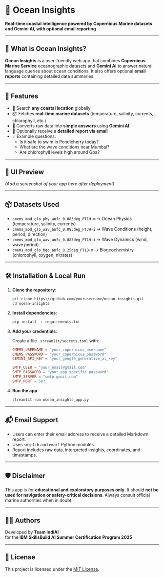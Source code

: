 # 🌊 Ocean Insights

**Real-time coastal intelligence powered by Copernicus Marine datasets and Gemini AI, with optional email reporting**

---

## 🧠 What is Ocean Insights?

**Ocean Insights** is a user-friendly web app that combines **Copernicus Marine Service** oceanographic datasets and **Gemini AI** to answer natural language queries about ocean conditions. It also offers optional **email reports** containing detailed data summaries.

---

## 🚀 Features

- 📍 Search **any coastal location** globally
- 📦 Fetches **real-time marine datasets** (temperature, salinity, currents, chlorophyll, etc.)
- 🤖 Converts raw data into **simple answers** using **Gemini AI**
- 📧 Optionally receive a **detailed report via email**
- 💡 Example questions:
  - Is it safe to swim in Pondicherry today?
  - What are the wave conditions near Mumbai?
  - Are chlorophyll levels high around Goa?

---

## 📸 UI Preview

*(Add a screenshot of your app here after deployment)*

---

## 📦 Datasets Used

- `cmems_mod_glo_phy_anfc_0.083deg_PT1H-m` → Ocean Physics (temperature, salinity, currents)
- `cmems_mod_glo_wav_anfc_0.083deg_PT3H-i` → Wave Conditions (height, period, direction)
- `cmems_mod_glo_wav_anfc_0.083deg_PT1H-i` → Wave Dynamics (wind, wave period)
- `cmems_mod_glo_bgc_anfc_0.25deg_PT1D-m` → Biogeochemistry (chlorophyll, oxygen, nitrates)

---

## 🛠️ Installation & Local Run

1. **Clone the repository**:

   ```bash
   git clone https://github.com/yourusername/ocean-insights.git
   cd ocean-insights
   ```

2. **Install dependencies**:

   ```bash
   pip install -r requirements.txt
   ```

3. **Add your credentials**:

   Create a file `.streamlit/secrets.toml` with:

   ```toml
   CMEMS_USERNAME = "your_copernicus_username"
   CMEMS_PASSWORD = "your_copernicus_password"
   GEMINI_API_KEY = "your_google_generative_ai_key"

   SMTP_USER = "your_email@gmail.com"
   SMTP_PASSWORD = "your_app_specific_password"
   SMTP_SERVER = "smtp.gmail.com"
   SMTP_PORT = 587
   ```

4. **Run the app**:

   ```bash
   streamlit run ocean_insights_app.py
   ```

---

## 📬 Email Support

- Users can enter their email address to receive a detailed Markdown report.
- Uses `smtplib` and `email` Python modules.
- Report includes raw data, interpreted insights, coordinates, and timestamps.

---

## 🛡️ Disclaimer

This app is for **educational and exploratory purposes only**. It should **not be used for navigation or safety-critical decisions**. Always consult official marine authorities when in doubt.

---

## 👨‍💻 Authors

Developed by **Team IndiAI**  
for the **IBM SkillsBuild AI Summer Certification Program 2025**

---

## 📄 License

This project is licensed under the [MIT License](./LICENSE).